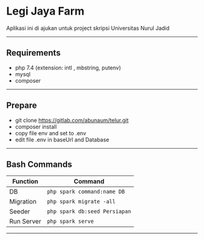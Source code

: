 # Legi Jaya Farm

Aplikasi ini di ajukan untuk project skripsi Universitas Nurul Jadid

---

## Requirements

- php 7.4 (extension: intl , mbstring, putenv)
- mysql
- composer

---

## Prepare

- git clone https://gitlab.com/abunaum/telur.git
- composer install
- copy file env and set to .env
- edit file .env in baseUrl and Database

---

## Bash Commands

| Function   | Command                       |
| ---------- | ----------------------------- |
| DB         | `php spark command:name DB`   |
| Migration  | `php spark migrate -all`      |
| Seeder     | `php spark db:seed Persiapan` |
| Run Server | `php spark serve`             |

---
